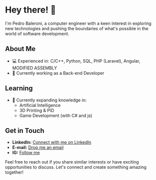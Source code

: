 # Hey there! 👋

I'm Pedro Baleroni, a computer engineer with a keen interest in exploring new technologies and pushing the boundaries of what's possible in the world of software development.

## About Me
- 💻 Experienced in: C/C++, Python, SQL, PHP (Laravel), Angular, MODIFIED ASSEMBLY
- 🔭 Currently working as a Back-end Developer

## Learning
- 🌱 Currently expanding knowledge in:
  - Artificial Intelligence
  - 3D Printing & PID
  - Game Development (with C# and js)

## Get in Touch
- **LinkedIn:** [Connect with me on LinkedIn](https://www.linkedin.com/in/pedrobaleroni)
- **E-mail:** [Drop me an email](mailto:pbaleroni@gmail.com)
- **IG:** [Follow me](https://instagram.com/pedorbaleroni)

Feel free to reach out if you share similar interests or have exciting opportunities to discuss. Let's connect and create something amazing together!
